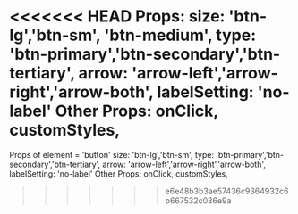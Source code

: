 <<<<<<< HEAD
Props:
size: 'btn-lg','btn-sm', 'btn-medium',
type: 'btn-primary','btn-secondary','btn-tertiary',
arrow: 'arrow-left','arrow-right','arrow-both',
labelSetting: 'no-label'
Other Props:
onClick, customStyles,
=======
Props of element = 'button'
    size: 'btn-lg','btn-sm',
    type: 'btn-primary','btn-secondary','btn-tertiary',
    arrow: 'arrow-left','arrow-right','arrow-both',
    labelSetting: 'no-label'
    Other Props:
    onClick, customStyles,
>>>>>>> e6e48b3b3ae57436c9364932c6b667532c036e9a
